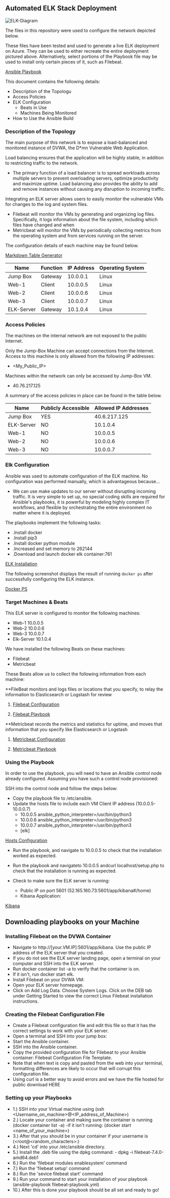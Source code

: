 ## Automated ELK Stack Deployment


![ELK-Diagram](Images/ELK_Diagram.png)

The files in this repository were used to configure the network depicted below.

These files have been tested and used to generate a live ELK deployment on Azure. They can be used to either recreate the entire deployment pictured above. Alternatively, select portions of the Playbook file may be used to install only certain pieces of it, such as Filebeat.

[Ansible Playbook](Ansible/ansible-playbook.yml)

This document contains the following details:
- Description of the Topologu
- Access Policies
- ELK Configuration
  - Beats in Use
  - Machines Being Monitored
- How to Use the Ansible Build


### Description of the Topology

The main purpose of this network is to expose a load-balanced and monitored instance of DVWA, the D*mn Vulnerable Web Application.

Load balancing ensures that the application will be highly stable, in addition to restricting traffic to the network.
- The primary function of a load balancer is to spread workloads across multiple servers to prevent overloading servers, optimize productivity and maximize uptime. Load balancing also provides the ability to add and remove instances without causing any disruption to incoming traffic.

Integrating an ELK server allows users to easily monitor the vulnerable VMs for changes to the log and system files.
- Filebeat will monitor the VMs by generating and organizing log files. Specifically, it logs information about the file system, including which files have changed and when
- Metricbeat will monitor the VMs by periodically collecting metrics from the operating system and from services running on the server.

The configuration details of each machine may be found below.

[Markdown Table Generator](http://www.tablesgenerator.com/markdown_tables)

| Name       | Function | IP Address | Operating System |
|----------  |----------|------------|------------------|
| Jump Box   | Gateway  | 10.0.0.1   | Linux            |
| Web-1      | Client   | 10.0.0.5   | Linux            |
| Web-2      | Client   | 10.0.0.6   | Linux            |
| Web-3      | Client   | 10.0.0.7   | Linux            |
| ELK-Server | Gateway  | 10.1.0.4   | Linux            |


### Access Policies

The machines on the internal network are not exposed to the public Internet.

Only the Jump-Box Machine can accept connections from the Internet. Access to this machine is only allowed from the following IP addresses:
- <My_Public_IP>

Machines within the network can only be accessed by Jump-Box VM.
- 40.76.217.125

A summary of the access policies in place can be found in the table below.

| Name                | Publicly Accessible | Allowed IP Addresses |
|---------------------|---------------------|----------------------|
| Jump Box            | YES                 | 40.6.217.125         |
| ELK-Server          | NO                  | 10.1.0.4             |
| Web-1               | NO                  | 10.0.0.5             |
| Web-2               | NO                  | 10.0.0.6             |
| Web-3               | NO                  | 10.0.0.7             |

### Elk Configuration

Ansible was used to automate configuration of the ELK machine. No configuration was performed manually, which is advantageous because...
- We can use make updates to our server without disrupting incoming traffic. It is very simple to set up, no special coding skills are required for Ansible's playbooks, it is powerful by modeling highly complex IT workflows, and flexible by orchestrating the entire environment no matter where it is deployed.

The playbooks implement the following tasks:
- .Install docker
- .Install pip3
- .Install docker python module
- .Increased and set memory to 262144
- .Download and launch docker elk container:761  

[ELK Installation](Images/InstallingELK.PNG)

The following screenshot displays the result of running `docker ps` after successfully configuring the ELK instance.

[Docker PS](Images/DockerPS.PNG)

### Target Machines & Beats
This ELK server is configured to monitor the following machines:
- Web-1 10.0.0.5
- Web-2 10.0.0.6
- Web-3 10.0.0.7
- Elk-Server 10.1.0.4

We have installed the following Beats on these machines:
- Filebeat  
- Metricbeat

These Beats allow us to collect the following information from each machine:

**FileBeat monitors and logs files or locations that you specify, to relay the information to Elasticsearch or Logstash for review

1. [Filebeat Configuration](Ansible/filebeat-configuratioin.yml)

2. [Filebeat Playbook](Ansible/filebeat-playbook.yml)

**Metricbeat records the metrics and statistics for uptime, and moves that information that you specify like Elasticsearch or Logstash

1. [Metricbeat Configuration](Ansible/metricbeat-config-file.yml)

2. [Metricbeat Playbook](Ansible/metricbeat-playbook.yml)

### Using the Playbook
In order to use the playbook, you will need to have an Ansible control node already configured. Assuming you have such a control node provisioned:

SSH into the control node and follow the steps below:
- Copy the playbook file to /etc/ansible.
- Update the hosts file to include each VM Client IP address (10.0.0.5-10.0.0.7)
  - 10.0.0.5 ansible_python_interpreter=/usr/bin/python3
  - 10.0.0.6 ansible_python_interpreter=/usr/bin/python3
  - 10.0.0.7 ansible_python_interpreter=/usr/bin/python3
  - [elk]

[Hosts Configuration](Images/Hosts.PNG)

- Run the playbook, and navigate to 10.0.0.5 to check that the installation worked as expected.

- Run the playbook and navigateto 10.0.0.5 andcurl localhost/setup.php to check that the installation is running as expected.

- Check to make sure the ELK server is running:
  - Public IP on port 5601 (52.165.160.73:5601/app/kibana#/home)
  - Kibana Application:


[Kibana](Images/Kibana.PNG)



## Downloading playbooks on your Machine


### Installing Filebeat on the DVWA Container
  - Navigate to http://[your.VM.IP]:5601/app/kibana. Use the public IP address of the ELK server that you created.
  - If you do not see the ELK server landing page, open a terminal on your computer and SSH into the ELK server.
  - Run docker container list -a to verify that the container is on.
  - If it isn't, run docker start elk.
  - Install Filebeat on your DVWA VM:
  - Open your ELK server homepage.
  - Click on Add Log Data.
    Choose System Logs.
    Click on the DEB tab under Getting Started to view the correct Linux Filebeat installation instructions.


### Creating the Filebeat Configuration File
  - Create a Filebeat configuration file and edit this file so that it has the correct settings to work with your ELK server.
  - Open a terminal and SSH into your jump box:
  - Start the Ansible container.
  - SSH into the Ansible container.
  - Copy the provided configuration file for Filebeat to your Ansible container: Filebeat Configuration File Template.
  - Note that when text is copy and pasted from the web into your terminal, formatting differences are likely to occur that will corrupt this configuration file.
  - Using curl is a better way to avoid errors and we have the file hosted for public download HERE


### Setting up your Playbooks
  - 1.) SSH into your Virtual machine using (ssh <Username_on_machine>@<IP_address_of_Machine>)
  - 2.) Locate your container and making sure the container is running (docker container list -a)
          -if it isn't running: (docker start <name_of_your_machine>)
  - 3.) After that you should be in your container if your username is (<root@<random_characters>:)
  - 4.) Next 'cd' into your /etc/ansible directory.
  - 5.) Install the .deb file using the dpkg command:
          - dpkg -i filebeat-7.4.0-amd64.deb1
  - 6.) Run the 'filebeat modules enablesystem' command
  - 7.) Run the 'filebeat setup' command
  - 8.) Run the 'sevice filebeat start' command
  - 9.) Run your command to start your installation of your playbook (ansible-playbook filebeat-playbook.yml)
  - 10.) After this is done your playbook should be all set and ready to go!
